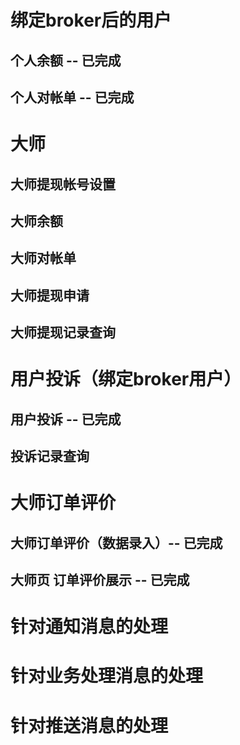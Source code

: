 # 绑定broker后的用户
 ## 个人余额 -- 已完成
 ## 个人对帐单 -- 已完成
# 大师
 ## 大师提现帐号设置
 ## 大师余额
 ## 大师对帐单
 ## 大师提现申请
 ## 大师提现记录查询
# 用户投诉（绑定broker用户）
 ## 用户投诉 -- 已完成
 ## 投诉记录查询
# 大师订单评价
 ## 大师订单评价（数据录入）-- 已完成
 ## 大师页 订单评价展示 -- 已完成
# 针对通知消息的处理
# 针对业务处理消息的处理
# 针对推送消息的处理



